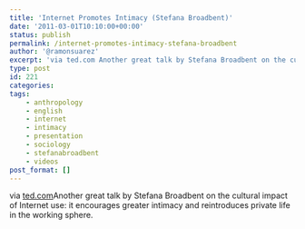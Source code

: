 ```yaml
---
title: 'Internet Promotes Intimacy (Stefana Broadbent)'
date: '2011-03-01T10:10:00+00:00'
status: publish
permalink: /internet-promotes-intimacy-stefana-broadbent
author: '@ramonsuarez'
excerpt: 'via ted.com Another great talk by Stefana Broadbent on the cultural impact of Internet use: it encourages greater intimacy and reintroduces private life in the working sphere.'
type: post
id: 221
categories:
tags:
    - anthropology
    - english
    - internet
    - intimacy
    - presentation
    - sociology
    - stefanabroadbent
    - videos
post_format: []
---
```

via [ted.com](http://www.ted.com/talks/lang/fre_fr/stefana_broadbent_how_the_internet_enables_intimacy.html)</div>Another great talk by Stefana Broadbent on the cultural impact of Internet use: it encourages greater intimacy and reintroduces private life in the working sphere.

</div>